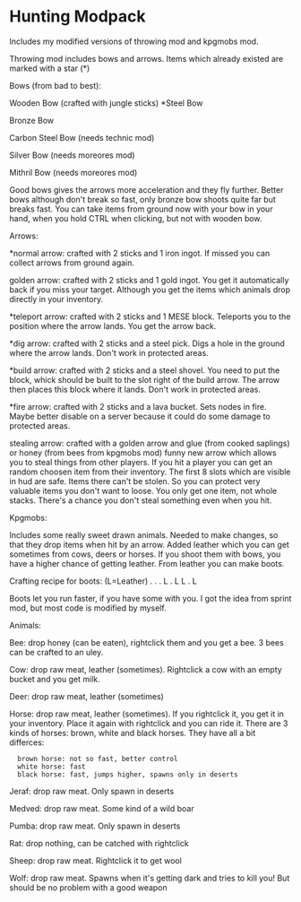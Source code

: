 # Hunting Modpack


Includes my modified versions of throwing mod and kpgmobs mod.

Throwing mod includes bows and arrows.
Items which already existed are marked with a star (*)

Bows (from bad to best):

Wooden Bow (crafted with jungle sticks)
*Steel Bow

Bronze Bow

Carbon Steel Bow (needs technic mod)

Silver Bow (needs moreores mod)

Mithril Bow (needs moreores mod)


Good bows gives the arrows more acceleration and they fly further.
Better bows although don't break so fast, only bronze bow shoots quite far but breaks fast.
You can take items from ground now with your bow in your hand, when you hold CTRL when clicking, but not with wooden bow.



Arrows:

*normal arrow: crafted with 2 sticks and 1 iron ingot. If missed you can collect arrows from ground again.

golden arrow: crafted with 2 sticks and 1 gold ingot. You get it automatically back if you miss your target. Although you get the items which animals drop directly in your inventory.

*teleport arrow: crafted with 2 sticks and 1 MESE block. Teleports you to the position where the arrow lands. You get the arrow back.

*dig arrow: crafted with 2 sticks and a steel pick. Digs a hole in the ground where the arrow lands. Don't work in protected areas.

*build arrow: crafted with 2 sticks and a steel shovel. You need to put the block, whick should be built to the slot right of the build arrow. The arrow then places this block where it lands. Don't work in protected areas. 

*fire arrow: crafted with 2 sticks and a lava bucket. Sets nodes in fire. Maybe better disable on a server because it could do some damage to protected areas.

stealing arrow: crafted with a golden arrow and glue (from cooked saplings) or honey (from bees from kpgmobs mod)
funny new arrow which allows you to steal things from other players. If you hit a player you can get an random choosen item from their inventory. The first 8 slots which are visible in hud are safe. Items there can't be stolen. So you can protect very valuable items you don't want to loose. You only get one item, not whole stacks. There's a chance you don't steal something even when you hit.



Kpgmobs:

Includes some really sweet drawn animals. Needed to make changes, so that they drop items when hit by an arrow.
Added leather which you can get sometimes from cows, deers or horses. If you shoot them with bows, you have a higher chance of getting leather.
From leather you can make boots. 

Crafting recipe for boots: (L=Leather)
. . .
L . L
L . L

Boots let you run faster, if you have some with you. I got the idea from sprint mod, but most code is modified by myself.


Animals:

Bee: drop honey (can be eaten), rightclick them and you get a bee. 3 bees can be crafted to an uley.

Cow: drop raw meat, leather (sometimes). Rightclick a cow with an empty bucket and you get milk.

Deer: drop raw meat, leather (sometimes)

Horse: drop raw meat, leather (sometimes). If you rightclick it, you get it in your inventory. Place it again with rightclick and you can ride it. There are 3 kinds of horses: brown, white and black horses. They have all a bit differces:
      
      brown horse: not so fast, better control
      white horse: fast
      black horse: fast, jumps higher, spawns only in deserts

Jeraf: drop raw meat. Only spawn in deserts

Medved: drop raw meat. Some kind of a wild boar

Pumba: drop raw meat. Only spawn in deserts

Rat: drop nothing, can be catched with rightclick

Sheep: drop raw meat. Rightclick it to get wool

Wolf: drop raw meat. Spawns when it's getting dark and tries to kill you! But should be no problem with a good weapon
